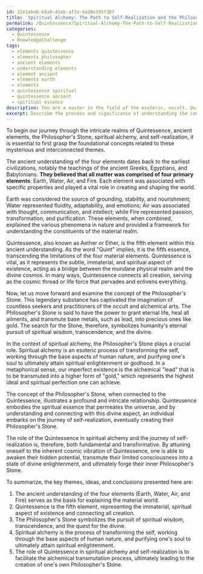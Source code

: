 ```yaml
---
id: 22e1aba6-b8a8-41eb-af3a-6a38e195f38f
title: 'Spiritual Alchemy: The Path to Self-Realization and the Philosopher\''s Stone'
permalink: /Quintessence/Spiritual-Alchemy-The-Path-to-Self-Realization-and-the-Philosophers-Stone/
categories:
  - Quintessence
  - KnowledgeChallenge
tags:
  - elements quintessence
  - elements philosopher
  - ancient elements
  - understanding elements
  - element ancient
  - elements earth
  - elements
  - quintessence spiritual
  - quintessence ancient
  - spiritual essence
description: You are a master in the field of the esoteric, occult, Quintessence and Education. You are a writer of tests, challenges, textbooks and deep knowledge on Quintessence for initiates and students to gain deep insights and understanding from. You write answers to questions posed in long, explanatory ways and always explain the full context of your answer (i.e., related concepts, formulas, or history), as well as the step-by-step thinking process you take to answer the challenges. Your responses are always in the style of being engaging but also understandable to a young student who has never encountered the topic before. Summarize the key themes, ideas, and conclusions at the end.
excerpt: Describe the process and significance of understanding the concept of Quintessence in the context of the ancient understanding of the four elements, correlating it to the concept of the Philosopher's Stone, as well as the role it plays in spiritual alchemy and the journey of self-realization.
---
```

To begin our journey through the intricate realms of Quintessence, ancient elements, the Philosopher's Stone, spiritual alchemy, and self-realization, it is essential to first grasp the foundational concepts related to these mysterious and interconnected themes.

The ancient understanding of the four elements dates back to the earliest civilizations, notably the teachings of the ancient Greeks, Egyptians, and Babylonians. **They believed that all matter was comprised of four primary elements**: Earth, Water, Air, and Fire. Each element was associated with specific properties and played a vital role in creating and shaping the world. 

Earth was considered the source of grounding, stability, and nourishment; Water represented fluidity, adaptability, and emotions; Air was associated with thought, communication, and intellect; while Fire represented passion, transformation, and purification. These elements, when combined, explained the various phenomena in nature and provided a framework for understanding the constituents of the material realm.

Quintessence, also known as Aether or Ether, is the fifth element within this ancient understanding. As the word "Quint" implies, it is the fifth essence, transcending the limitations of the four material elements. Quintessence is vital, as it represents the subtle, immaterial, and spiritual aspect of existence, acting as a bridge between the mundane physical realm and the divine cosmos. In many ways, Quintessence connects all creation, serving as the cosmic thread or life force that pervades and enlivens everything.

Now, let us move forward and examine the concept of the Philosopher's Stone. This legendary substance has captivated the imagination of countless seekers and practitioners of the occult and alchemical arts. The Philosopher's Stone is said to have the power to grant eternal life, heal all ailments, and transmute base metals, such as lead, into precious ones like gold. The search for the Stone, therefore, symbolizes humanity's eternal pursuit of spiritual wisdom, transcendence, and the divine.

In the context of spiritual alchemy, the Philosopher's Stone plays a crucial role. Spiritual alchemy is an esoteric process of transforming the self, working through the base aspects of human nature, and purifying one's soul to ultimately attain spiritual enlightenment or godhood. In a metaphorical sense, our imperfect existence is the alchemical "lead" that is to be transmuted into a higher form of "gold," which represents the highest ideal and spiritual perfection one can achieve.

The concept of the Philosopher's Stone, when connected to the Quintessence, illustrates a profound and intricate relationship. Quintessence embodies the spiritual essence that permeates the universe, and by understanding and connecting with this divine aspect, an individual embarks on the journey of self-realization, eventually creating their Philosopher's Stone.

The role of the Quintessence in spiritual alchemy and the journey of self-realization is, therefore, both fundamental and transformative. By attuning oneself to the inherent cosmic vibration of Quintessence, one is able to awaken their hidden potential, transmute their limited consciousness into a state of divine enlightenment, and ultimately forge their inner Philosopher's Stone.

To summarize, the key themes, ideas, and conclusions presented here are:

1. The ancient understanding of the four elements (Earth, Water, Air, and Fire) serves as the basis for explaining the material world.
2. Quintessence is the fifth element, representing the immaterial, spiritual aspect of existence and connecting all creation.
3. The Philosopher's Stone symbolizes the pursuit of spiritual wisdom, transcendence, and the quest for the divine.
4. Spiritual alchemy is the process of transforming the self, working through the base aspects of human nature, and purifying one's soul to ultimately attain spiritual enlightenment.
5. The role of Quintessence in spiritual alchemy and self-realization is to facilitate the alchemical transmutation process, ultimately leading to the creation of one's own Philosopher's Stone.

